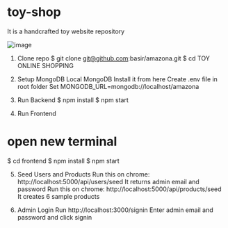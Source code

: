 # toy-shop
It is a  handcrafted toy website repository

![image](https://github.com/yashmonk123/toy-shop/assets/110120859/18634c81-4fc2-488b-88d3-3041620a20fe)

1. Clone repo
$ git clone git@github.com:basir/amazona.git
$ cd TOY ONLINE SHOPPING

3. Setup MongoDB
Local MongoDB
Install it from here
Create .env file in root folder
Set MONGODB_URL=mongodb://localhost/amazona

4. Run Backend
$ npm install
$ npm start

5. Run Frontend
# open new terminal
$ cd frontend
$ npm install
$ npm start

5. Seed Users and Products
Run this on chrome: http://localhost:5000/api/users/seed
It returns admin email and password
Run this on chrome: http://localhost:5000/api/products/seed
It creates 6 sample products

7. Admin Login
Run http://localhost:3000/signin
Enter admin email and password and click signin

